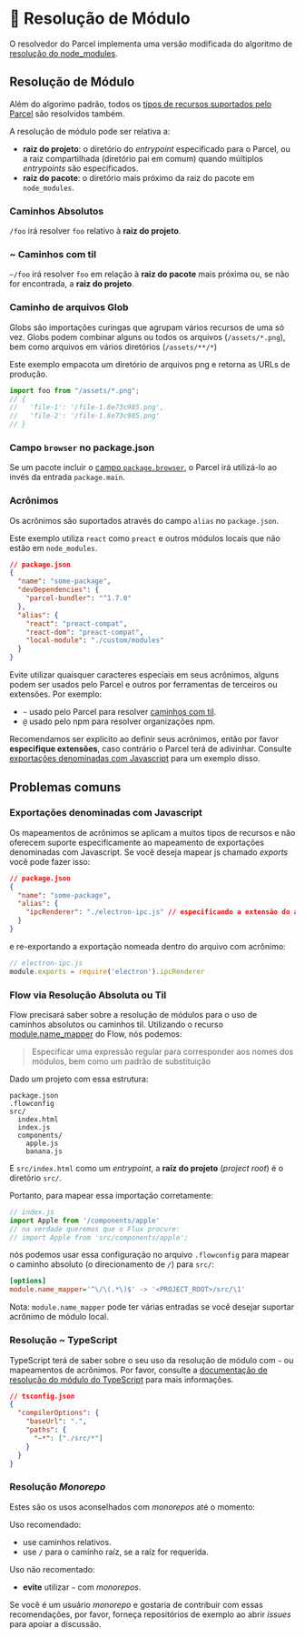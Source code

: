 # 📔 Resolução de Módulo

O resolvedor do Parcel implementa uma versão modificada do algoritmo de [resolução do node_modules](https://nodejs.org/api/modules.html#modules_all_together).

## Resolução de Módulo

Além do algorimo padrão, todos os [tipos de recursos suportados pelo Parcel](https://parceljs.org/assets.html) são resolvidos também.

A resolução de módulo pode ser relativa a:

- **raiz do projeto**: o diretório do *entrypoint* especificado para o Parcel, ou a raiz compartilhada (diretório pai em comum) quando múltiplos _entrypoints_ são especificados.
- **raiz do pacote**: o diretório mais próximo da raiz do pacote em `node_modules`.

### Caminhos Absolutos

`/foo` irá resolver `foo` relativo à **raiz do projeto**.

### ~ Caminhos com til

`~/foo` irá resolver `foo` em relação à **raiz do pacote** mais próxima ou, se não for encontrada, a **raiz do projeto**.

### Caminho de arquivos Glob

Globs são importações curingas que agrupam vários recursos de uma só vez. Globs podem combinar alguns ou todos os arquivos (`/assets/*.png`), bem como arquivos em vários diretórios (`/assets/**/*`)

Este exemplo empacota um diretório de arquivos png e retorna as URLs de produção.

```javascript
import foo from "/assets/*.png";
// {
//   'file-1': '/file-1.8e73c985.png',
//   'file-2': '/file-1.8e73c985.png'
// }
```

### Campo `browser` no package.json

Se um pacote incluir o [campo `package.browser`](https://docs.npmjs.com/files/package.json#browser), o Parcel irá utilizá-lo ao invés da entrada `package.main`.

### Acrônimos

Os acrônimos são suportados através do campo `alias` no `package.json`.

Este exemplo utiliza `react` como `preact` e outros módulos locais que não estão em `node_modules`.

```json
// package.json
{
  "name": "some-package",
  "devDependencies": {
    "parcel-bundler": "^1.7.0"
  },
  "alias": {
    "react": "preact-compat",
    "react-dom": "preact-compat",
    "local-module": "./custom/modules"
  }
}
```

Evite utilizar quaisquer caracteres especiais em seus acrônimos, alguns podem ser usados pelo Parcel e outros por ferramentas de terceiros ou extensões. Por exemplo:

- `~` usado pelo Parcel para resolver [caminhos com til](#~-caminhos-com-til).
- `@` usado pelo npm para resolver organizações npm.

Recomendamos ser explícito ao definir seus acrônimos, então por favor **especifique extensões**, caso contrário o Parcel terá de adivinhar. Consulte [exportações denominadas com Javascript](#exportações-denominadas-com-javascript) para um exemplo disso.

## Problemas comuns

### Exportações denominadas com Javascript

Os mapeamentos de acrônimos se aplicam a muitos tipos de recursos e não oferecem suporte especificamente ao mapeamento de exportações denominadas com Javascript. Se você deseja mapear js chamado _exports_ você pode fazer isso:

```json
// package.json
{
  "name": "some-package",
  "alias": {
    "ipcRenderer": "./electron-ipc.js" // especificando a extensão do arquivo
  }
}
```

e re-exportando a exportação nomeada dentro do arquivo com acrônimo:

```js
// electron-ipc.js
module.exports = require('electron').ipcRenderer
```

### Flow via Resolução Absoluta ou Til

Flow precisará saber sobre a resolução de módulos para o uso de caminhos absolutos ou caminhos til. Utilizando o recurso [module.name_mapper](https://flow.org/en/docs/config/options/#toc-module-name-mapper-regex-string) do Flow, nós podemos:

> Especificar uma expressão regular para corresponder aos nomes dos módulos, bem como um padrão de substituição

Dado um projeto com essa estrutura:

```
package.json
.flowconfig
src/
  index.html
  index.js
  components/
    apple.js
    banana.js
```

E `src/index.html` como um *entrypoint*, a **raíz do projeto** (*project root*) é o diretório `src/`.

Portanto, para mapear essa importação corretamente:

```javascript
// index.js
import Apple from '/components/apple'
// na verdade queremos que o Flux procure:
// import Apple from 'src/components/apple';
```

nós podemos usar essa configuração no arquivo `.flowconfig` para mapear o caminho absoluto (o direcionamento de `/`) para `src/`:

```ini
[options]
module.name_mapper='^\/\(.*\)$' -> '<PROJECT_ROOT>/src/\1'
```

Nota: `module.name_mapper` pode ter várias entradas se você desejar suportar acrônimo de módulo local.

### Resolução ~ TypeScript

TypeScript terá de saber sobre o seu uso da resolução de módulo com `~` ou mapeamentos de acrônimos. Por favor, consulte a [documentação de resolução do módulo do TypeScript](https://www.typescriptlang.org/docs/handbook/module-resolution.html) para mais informações.

```json
// tsconfig.json
{
  "compilerOptions": {
    "baseUrl": ".",
    "paths": {
      "~*": ["./src/*"]
    }
  }
}
```

### Resolução _Monorepo_

Estes são os usos aconselhados com _monorepos_ até o momento:

Uso recomendado:

- use caminhos relativos.
- use `/` para o caminho raíz, se a raíz for requerida.

Uso não recomentado:

- **evite** utilizar `~` com _monorepos_.

Se você é um usuário _monorepo_ e gostaria de contribuir com essas recomendações, por favor, forneça repositórios de exemplo ao abrir _issues_ para apoiar a discussão.
